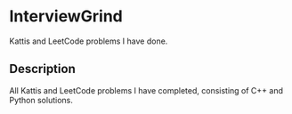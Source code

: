 # InterviewGrind

Kattis and LeetCode problems I have done.

## Description

All Kattis and LeetCode problems I have completed, consisting of C++ and Python solutions.
